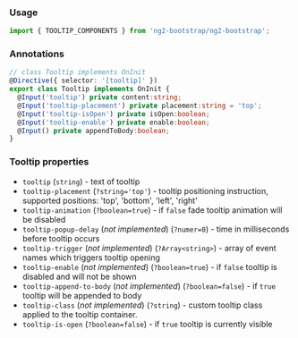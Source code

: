 ### Usage
```typescript
import { TOOLTIP_COMPONENTS } from 'ng2-bootstrap/ng2-bootstrap';
```

### Annotations
```typescript
// class Tooltip implements OnInit
@Directive({ selector: '[tooltip]' })
export class Tooltip implements OnInit {
  @Input('tooltip') private content:string;
  @Input('tooltip-placement') private placement:string = 'top';
  @Input('tooltip-isOpen') private isOpen:boolean;
  @Input('tooltip-enable') private enable:boolean;
  @Input() private appendToBody:boolean;
}
```

### Tooltip properties
  - `tooltip` (`string`) - text of tooltip
  - `tooltip-placement` (`?string='top'`) - tooltip positioning instruction, supported positions: 'top', 'bottom', 'left', 'right'
  - `tooltip-animation` (`?boolean=true`) - if `false` fade tooltip animation will be disabled
  - `tooltip-popup-delay` (*not implemented*) (`?numer=0`) - time in milliseconds before tooltip occurs
  - `tooltip-trigger` (*not implemented*) (`?Array<string>`) - array of event names which triggers tooltip opening
  - `tooltip-enable` (*not implemented*) (`?boolean=true`) - if `false` tooltip is disabled and will not be shown
  - `tooltip-append-to-body` (*not implemented*) (`?boolean=false`) - if `true` tooltip will be appended to body
  - `tooltip-class` (*not implemented*) (`?string`) - custom tooltip class applied to the tooltip container.
  - `tooltip-is-open` (`?boolean=false`) - if `true` tooltip is currently visible
